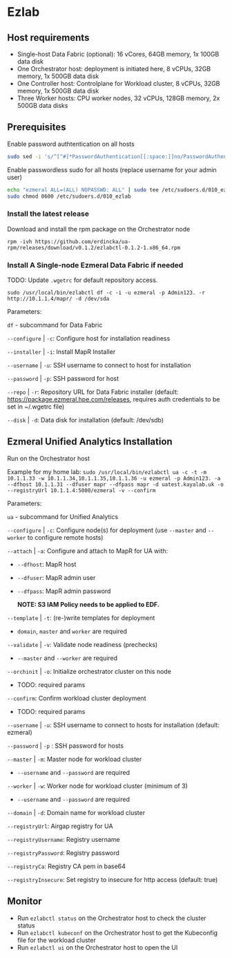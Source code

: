 # Ezlab

## Host requirements

- Single-host Data Fabric (optional): 16 vCores, 64GB memory, 1x 100GB data disk
- One Orchestrator host: deployment is initiated here, 8 vCPUs, 32GB memory, 1x 500GB data disk
- One Controller host: Controlplane for Workload cluster, 8 vCPUs, 32GB memory, 1x 500GB data disk
- Three Worker hosts: CPU worker nodes, 32 vCPUs, 128GB memory, 2x 500GB data disks

## Prerequisites

Enable password authtentication on all hosts
```bash
sudo sed -i 's/^[^#]*PasswordAuthentication[[:space:]]no/PasswordAuthentication yes/' /etc/ssh/sshd_config; sudo systemctl restart sshd
```

Enable passwordless sudo for all hosts (replace username for your admin user)
```bash
echo "ezmeral ALL=(ALL) NOPASSWD: ALL" | sudo tee /etc/sudoers.d/010_ezlab
sudo chmod 0600 /etc/sudoers.d/010_ezlab
```

### Install the latest release
<!-- - Download the latest release from [Github](https://github.com/erdincka/ua-rpm/releases) -->
<!-- - Install the binary to `/usr/local/bin` -->
Download and install the rpm package on the Orchestrator node

`rpm -ivh https://github.com/erdincka/ua-rpm/releases/download/v0.1.2/ezlabctl-0.1.2-1.x86_64.rpm`


### Install A Single-node Ezmeral Data Fabric if needed

TODO: Update `.wgetrc` for default repository access.

`sudo /usr/local/bin/ezlabctl df -c -i -u ezmeral -p Admin123. -r http://10.1.1.4/mapr/ -d /dev/sda`

Parameters:

`df` - subcommand for Data Fabric

`--configure` | `-c`: Configure host for installation readiness

`--installer` | `-i`: Install MapR Installer

`--username` | `-u`: SSH username to connect to host for installation

`--password` | `-p`: SSH password for host

`--repo` | `-r`: Repository URL for Data Fabric installer (default: https://package.ezmeral.hpe.com/releases, requires auth credentials to be set in ~/.wgetrc file)

`--disk` | `-d`: Data disk for installation (default: /dev/sdb)

## Ezmeral Unified Analytics Installation

Run on the Orchestrator host

Example for my home lab:
`sudo /usr/local/bin/ezlabctl ua -c -t -m 10.1.1.33 -w 10.1.1.34,10.1.1.35,10.1.1.36 -u ezmeral -p Admin123. -a --dfhost 10.1.1.31 --dfuser mapr --dfpass mapr -d uatest.kayalab.uk -o --registryUrl 10.1.1.4:5000/ezmeral -v --confirm`


Parameters:

`ua` - subcommand for Unified Analytics

`--configure` | `-c`: Configure node(s) for deployment (use `--master` and `--worker` to configure remote hosts)

`--attach` | `-a`: Configure and attach to MapR for UA with:

  - `--dfhost`: MapR host

  - `--dfuser`: MapR admin user

  - `--dfpass`: MapR admin password

    **NOTE: S3 IAM Policy needs to be applied to EDF.**

`--template` | `-t`: (re-)write templates for deployment

  - `domain`, `master` and `worker` are required

`--validate` | `-v`: Validate node readiness (prechecks)

  - `--master` and `--worker` are required

`--orchinit` | `-o`: Initialize orchestrator cluster on this node

  - TODO: required params

`--confirm`: Confirm workload cluster deployment

  - TODO: required params

`--username` | `-u`: SSH username to connect to hosts for installation (default: ezmeral)

`--password` | `-p` : SSH password for hosts

`--master` | `-m`: Master node for workload cluster

  - `--username` and `--password` are required

`--worker` | `-w`: Worker node for workload cluster (minimum of 3)

  - `--username` and `--password` are required

`--domain` | `-d`: Domain name for workload cluster

`--registryUrl`: Airgap registry for UA

`--registryUsername`: Registry username

`--registryPassword`: Registry password

`--registryCa`: Registry CA pem in base64

`--registryInsecure`: Set registry to insecure for http access (default: true)


## Monitor

- Run `ezlabctl status` on the Orchestrator host to check the cluster status
- Run `ezlabctl kubeconf` on the Orchestrator host to get the Kubeconfig file for the workload cluster
- Run `ezlabctl ui` on the Orchestrator host to open the UI
